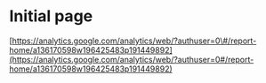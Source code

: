 # Initial page

[https://analytics.google.com/analytics/web/?authuser=0\#/report-home/a136170598w196425483p191449892](https://analytics.google.com/analytics/web/?authuser=0#/report-home/a136170598w196425483p191449892)

